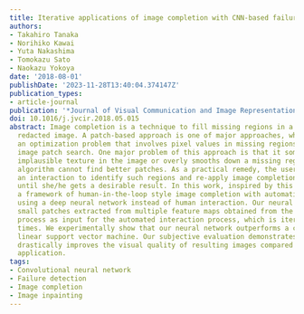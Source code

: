 ```yaml
---
title: Iterative applications of image completion with CNN-based failure detection
authors:
- Takahiro Tanaka
- Norihiko Kawai
- Yuta Nakashima
- Tomokazu Sato
- Naokazu Yokoya
date: '2018-08-01'
publishDate: '2023-11-28T13:40:04.374147Z'
publication_types:
- article-journal
publication: '*Journal of Visual Communication and Image Representation*'
doi: 10.1016/j.jvcir.2018.05.015
abstract: Image completion is a technique to fill missing regions in a damaged or
  redacted image. A patch-based approach is one of major approaches, which solves
  an optimization problem that involves pixel values in missing regions and similar
  image patch search. One major problem of this approach is that it sometimes duplicates
  implausible texture in the image or overly smooths down a missing region when the
  algorithm cannot find better patches. As a practical remedy, the user may provide
  an interaction to identify such regions and re-apply image completion iteratively
  until she/he gets a desirable result. In this work, inspired by this idea, we propose
  a framework of human-in-the-loop style image completion with automatic failure detection
  using a deep neural network instead of human interaction. Our neural network takes
  small patches extracted from multiple feature maps obtained from the completion
  process as input for the automated interaction process, which is iterated several
  times. We experimentally show that our neural network outperforms a conventional
  linear support vector machine. Our subjective evaluation demonstrates that our method
  drastically improves the visual quality of resulting images compared to non-iterative
  application.
tags:
- Convolutional neural network
- Failure detection
- Image completion
- Image inpainting
---
```

